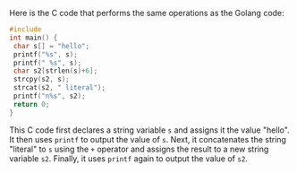 Here is the C code that performs the same operations as the Golang code:
```c
#include 
int main() {
 char s[] = "hello";
 printf("%s", s);
 printf(" %s", s);
 char s2[strlen(s)+6];
 strcpy(s2, s);
 strcat(s2, " literal");
 printf("n%s", s2);
 return 0;
}
```
This C code first declares a string variable `s` and assigns it the value "hello". It then uses `printf` to output the value of `s`. Next, it concatenates the string "literal" to `s` using the `+` operator and assigns the result to a new string variable `s2`. Finally, it uses `printf` again to output the value of `s2`.

